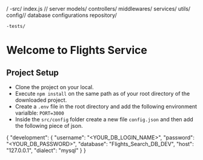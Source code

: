 /
    -src/
        index.js // server
        models/
        controllers/
        middlewares/
        services/
        utils/
        config// database configurations
        repository/
        
    -tests/


# Welcome to Flights Service

## Project Setup
- Clone the project on your local.
- Execute `npm install` on the same path as of your root directory of the downloaded project.
- Create a `.env` file in the root directory and add the following environment varialble: `PORT=3000`
- Inside the `src/config` folder create a new file `config.json` and then add the following piece of json.

{
  "development": {
    "username": "<YOUR_DB_LOGIN_NAME>",
    "password": "<YOUR_DB_PASSWORD>",
    "database": "Flights_Search_DB_DEV",
    "host": "127.0.0.1",
    "dialect": "mysql"
  }
}
 
